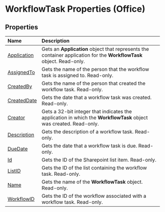 
# WorkflowTask Properties (Office)

## Properties



|**Name**|**Description**|
|:-----|:-----|
| [Application](0a7dc052-3948-4f80-cbf4-56bc6e789353.md)|Gets an  **Application** object that represents the container application for the **WorkflowTask** object. Read-only.|
| [AssignedTo](bd1e368f-09f1-95ba-b421-40912fbc085c.md)|Gets the name of the person that the workflow task is assigned to. Read-only.|
| [CreatedBy](4821bd82-586c-2216-3f31-75fe6e0e7a2d.md)|Gets the name of the person that created the workflow task. Read-only.|
| [CreatedDate](342fdd16-bb45-7cea-293f-738e871cfd50.md)|Gets the date that a workflow task was created. Read-only.|
| [Creator](9b8bbf0b-69f6-3724-ad7c-b2cb0d61ff7b.md)|Gets a 32-bit integer that indicates the application in which the  **WorkflowTask** object was created. Read-only.|
| [Description](faa5a0ed-5bf0-8099-3c96-a266d8e54f13.md)|Gets the description of a workflow task. Read-only.|
| [DueDate](885e8317-8874-1b1e-7d8c-861e6755823a.md)|Gets the date that a workflow task is due. Read-only.|
| [Id](b2476a16-88f3-c611-de7b-23c5f73e237e.md)|Gets the ID of the Sharepoint list item. Read-only.|
| [ListID](012540e6-ed54-8bcd-9d43-5f83cc782b21.md)|Gets the ID of the list containing the workflow task. Read-only.|
| [Name](ff3969bc-3e0b-a3a8-06d3-59d3bd6b7775.md)|Gets the name of the  **WorkflowTask** object. Read-only.|
| [WorkflowID](3d7a291a-5958-c309-e2f1-3ebe8ecc9f4b.md)|Gets the ID of the workflow associated with a workflow task. Read-only.|
